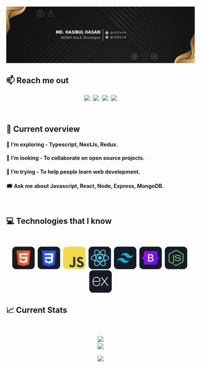 ![I am a Junior Front-end developer. ](https://github.com/cbhasib/cbhasib/blob/main/images/githubcover.png)

## :mailbox: Reach me out

<p align="center">
<a href="https://www.linkedin.com/in/cbHasib/"><img src="https://img.shields.io/badge/LinkedIn-blue?style=for-the-badge&logo=linkedin&logoColor=white"></a>&nbsp;&nbsp;<a href="https://www.facebook.com/cbHasib"><img src="https://img.shields.io/badge/Facebook-1877F2?style=for-the-badge&logo=facebook&logoColor=white"></a>&nbsp;&nbsp;<a href="https://twitter.com/cbHasib"><img src="https://img.shields.io/badge/Twitter-1DA1F2?style=for-the-badge&logo=twitter&logoColor=white"></a>&nbsp;&nbsp;<a href="mailto:hasibul.hasan2905@gmail.com"><img src="https://img.shields.io/badge/Gmail-D14836?style=for-the-badge&logo=gmail&logoColor=white"></a></p><br/>

## :eyes: Current overview

#### 🌱 I’m exploring - Typescript, NextJs, Redux.

#### 👯 I’m looking - To collaborate on open source projects.

#### 🤔 I’m trying - To help people learn web development.

#### 🗯️ Ask me about Javascript, React, Node, Express, MongoDB.

<br />

## :computer: Technologies that I know

<br>
<p align="center">
<picture><img src="https://github.com/cbhasib/cbhasib/blob/main/images/icons/HTML.png"/></picture>&nbsp;
<picture><img src="https://github.com/cbhasib/cbhasib/blob/main/images/icons/css.png"/></picture>&nbsp;
<picture><img src="https://github.com/cbhasib/cbhasib/blob/main/images/icons/JavaScript.png"/></picture>&nbsp;
<picture><img src="https://github.com/cbhasib/cbhasib/blob/main/images/icons/react.png"/></picture>&nbsp;
<picture><img src="https://github.com/cbhasib/cbhasib/blob/main/images/icons/tailwind.png"/></picture>&nbsp;
<picture><img src="https://github.com/cbhasib/cbhasib/blob/main/images/icons/Bootsrap.png"/></picture>&nbsp;
<picture><img src="https://github.com/cbhasib/cbhasib/blob/main/images/icons/node.png"/></picture>&nbsp;
<picture><img src="https://github.com/cbhasib/cbhasib/blob/main/images/icons/express.png"/>
</picture><br/>

## :chart_with_upwards_trend: Current Stats

<br />
<p align="center">
  <img width="60%" src="https://github-readme-streak-stats.herokuapp.com/?user=cbhasib&background=0D1117&sideNums=FFFFFF&sideLabels=9A9A9A&currStreakNum=FB8C00&dates=6E6E6E" /> <br/>
  <img width="40%" src="https://github-readme-stats.vercel.app/api/top-langs/?username=cbHasib&theme=radical&hide_border=false&include_all_commits=false&count_private=false&layout=compact" />
</p>
<p align="center">
  <img src="https://komarev.com/ghpvc/?username=cbHasib&label=Visitors+Count&color=brightgreen" />
</p>
